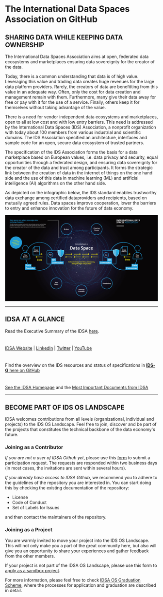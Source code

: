 # The International Data Spaces Association on GitHub

## SHARING DATA WHILE KEEPING DATA OWNERSHIP

The International Data Spaces Association aims at open, federated data ecosystems and marketplaces ensuring data sovereignty for the creator of the data.

Today, there is a common understanding that data is of high value. Leveraging this value and trading data creates huge revenues for the large data platform providers. Rarely, the creators of data are benefitting from this value in an adequate way. Often, only the cost for data creation and management remain with them. Furthermore, many give their data away for free or pay with it for the use of a service. Finally, others keep it for themselves without taking advantage of the value.

There is a need for vendor independent data ecosystems and marketplaces, open to all at low cost and with low entry barriers. This need is addressed by the International Data Spaces (IDS) Association, a nonprofit organization with today about 100 members from various industrial and scientific domains. The IDS Association specified an architecture, interfaces and sample code for an open, secure data ecosystem of trusted partners.

The specification of the IDS Association forms the basis for a data marketplace based on European values, i.e. data privacy and security, equal opportunities through a federated design, and ensuring data sovereignty for the creator of the data and trust among participants. It forms the strategic link between the creation of data in the internet of things on the one hand side and the use of this data in machine learning (ML) and artificial intelligence (AI) algorithms on the other hand side.

As depicted on the infographic below, the IDS standard enables trustworthy data exchange among certified dataproviders and recipients, based on mutually agreed rules. Data spaces improve cooperation, lower the barriers to entry and enhance innovation for the future of data economy.

![Data Sharing in a Data Space](images/IDSA-Infographic-Data-Sharing-in-a-Data-Space.jpg)

---

## IDSA AT A GLANCE
Read the Executive Summary of the IDSA [here](https://www.internationaldataspaces.org/publications/sharing-data-while-keeping-data-ownership-the-potential-of-ids-for-the-data-economy/).

#

[IDSA Website](https://internationaldataspaces.org/) | [LinkedIn](https://www.linkedin.com/company/international-data-spaces-association/mycompany/) | [Twitter](https://twitter.com/ids_association) | [YouTube](https://www.youtube.com/channel/UC9PsQnKgreCmj-F6Kea5QRg) 
#
Find the overview on the IDS resources and status of specifications in [**IDS-G** here on GitHub](https://github.com/International-Data-Spaces-Association/IDS-G)
#
[See the IDSA Homepage](https://www.internationaldataspaces.org) and the [Most Important Documents from IDSA](https://internationaldataspaces.org/publications/most-important-documents/)

---

## BECOME PART OF IDS OS LANDSCAPE
IDSA welcomes contributions from all levels (organizational, individual and projects) to the IDS OS Landscape. Feel free to join, discover and be part of the projects that constitutes the technical backbone of the data economy's future.  

### Joining as a Contributor
*If you are not a user of IDSA Github yet*, please use this [form](https://forms.office.com/r/60B1hWv1Fu "IDSA Github / Participation Request") to submit a participation request. The requests are responded within two business days (in most cases, the invitations are sent within several hours).

*If you already have access to IDSA Github*, we recommend you to adhere to the guidelines of the repository you are interested in. You can start doing this by checking the existing documentation of the repository:

* License
* Code of Conduct
* Set of Labels for Issues

and then contact the maintainers of the repository.



### Joining as a Project
You are warmly invited to move your project into the IDS OS Landscape. This will not only make you a part of the great community here, but also will give you an opportunity to share your experiences and gather feedback from the other members.  

If your project is not part of the IDSA OS Landscape, please use this form to [apply as a sandbox project](https://internationaldataspaces.org/ids-open-source-application/).


For more information, please feel free to check [IDSA OS Graduation Scheme](...), where the processes for application and graduation are described in detail.



